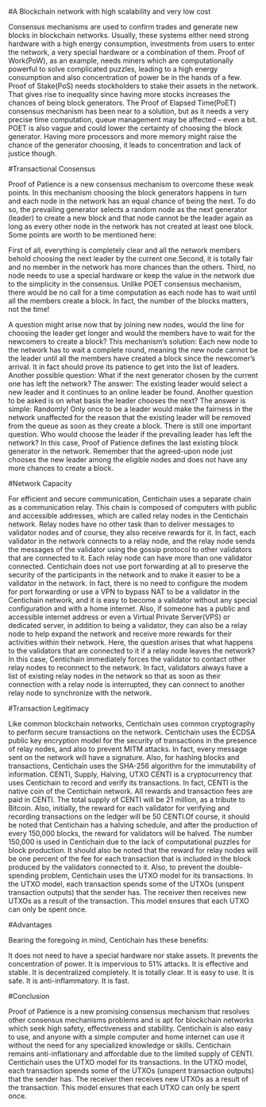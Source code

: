 #A Blockchain network with high scalability and very low cost

Consensus mechanisms are used to confirm trades and generate new blocks in blockchain networks. Usually, these systems either need strong hardware with a high energy consumption, investments from users to enter the network, a very special hardware or a combination of them. Proof of Work(PoW), as an example, needs miners which are computationally powerful to solve complicated puzzles, leading to a high energy consumption and also concentration of power be in the hands of a few. Proof of Stake(PoS) needs stockholders to stake their assets in the network. That gives rise to inequality since having more stocks increases the chances of being block generators. The Proof of Elapsed Time(PoET) consensus mechanism has been near to a solution, but as it needs a very precise time computation, queue management may be affected – even a bit. POET is also vague and could lower the certainty of choosing the block generator. Having more processors and more memory might raise the chance of the generator choosing, it leads to concentration and lack of justice though.

#Transactional Consensus

Proof of Patience is a new consensus mechanism to overcome these weak points. In this mechanism choosing the block generators happens in turn and each node in the network has an equal chance of being the next. To do so, the prevailing generator selects a random node as the next generator (leader) to create a new block and that node cannot be the leader again as long as every other node in the network has not created at least one block.
Some points are worth to be mentioned here:

First of all, everything is completely clear and all the network members behold choosing the next leader by the current one.Second, it is totally fair and no member in the network has more chances than the others. Third, no node needs to use a special hardware or keep the value in the network due to the simplicity in the consensus. Unlike POET consensus mechanism, there would be no call for a time computation as each node has to wait until all the members create a block. In fact, the number of the blocks matters, not the time!

A question might arise now that by joining new nodes, would the line for choosing the leader get longer and would the members have to wait for the newcomers to create a block?
This mechanism’s solution: Each new node to the network has to wait a complete round, meaning the new node cannot be the leader until all the members have created a block since the newcomer’s arrival. It in fact should prove its patience to get into the list of leaders.
Another possible question: What if the next generator chosen by the current one has left the network?
The answer: The existing leader would select a new leader and it continues to an online leader be found.
Another question to be asked is on what basis the leader chooses the next?
The answer is simple: Randomly! Only once to be a leader would make the fairness in the network unaffected for the reason that the existing leader will be removed from the queue as soon as they create a block.
There is still one important question. Who would choose the leader if the prevailing leader has left the network?
In this case, Proof of Patience defines the last existing block generator in the network. Remember that the agreed-upon node just chooses the new leader among the eligible nodes and does not have any more chances to create a block.

#Network Capacity

For efficient and secure communication, Centichain uses a separate chain as a communication relay. This chain is composed of computers with public and accessible addresses, which are called relay nodes in the Centichain network. Relay nodes have no other task than to deliver messages to validator nodes and of course, they also receive rewards for it. In fact, each validator in the network connects to a relay node, and the relay node sends the messages of the validator using the gossip protocol to other validators that are connected to it. Each relay node can have more than one validator connected. Centichain does not use port forwarding at all to preserve the security of the participants in the network and to make it easier to be a validator in the network. In fact, there is no need to configure the modem for port forwarding or use a VPN to bypass NAT to be a validator in the Centichain network, and it is easy to become a validator without any special configuration and with a home internet. Also, if someone has a public and accessible internet address or even a Virtual Private Server(VPS) or dedicated server, in addition to being a validator, they can also be a relay node to help expand the network and receive more rewards for their activities within their network.
Here, the question arises that what happens to the validators that are connected to it if a relay node leaves the network? In this case, Centichain immediately forces the validator to contact other relay nodes to reconnect to the network. In fact, validators always have a list of existing relay nodes in the network so that as soon as their connection with a relay node is interrupted, they can connect to another relay node to synchronize with the network.

#Transaction Legitimacy

Like common blockchain networks, Centichain uses common cryptography to perform secure transactions on the network. Centichain uses the ECDSA public key encryption model for the security of transactions in the presence of relay nodes, and also to prevent MITM attacks. In fact, every message sent on the network will have a signature. Also, for hashing blocks and transactions, Centichain uses the SHA-256 algorithm for the immutability of information. CENTI, Supply, Halving, UTXO CENTI is a cryptocurrency that uses Centichain to record and verify its transactions. In fact, CENTI is the native coin of the Centichain network. All rewards and transaction fees are paid in CENTI. The total supply of CENTI will be 21 million, as a tribute to Bitcoin. Also, initially, the reward for each validator for verifying and recording transactions on the ledger will be 50 CENTI.Of course, it should be noted that Centichain has a halving schedule, and after the production of every 150,000 blocks, the reward for validators will be halved. The number 150,000 is used in Centichain due to the lack of computational puzzles for block production. It should also be noted that the reward for relay nodes will be one percent of the fee for each transaction that is included in the block produced by the validators connected to it. Also, to prevent the double-spending problem, Centichain uses the UTXO model for its transactions. In the UTXO model, each transaction spends some of the UTXOs (unspent transaction outputs) that the sender has. The receiver then receives new UTXOs as a result of the transaction. This model ensures that each UTXO can only be spent once.

#Advantages

Bearing the foregoing in mind, Centichain has these benefits:

It does not need to have a special hardware nor stake assets.
It prevents the concentration of power.
It is impervious to 51% attacks.
It is effective and stable.
It is decentralized completely.
It is totally clear.
It is easy to use.
It is safe.
It is anti-inflammatory.
It is fast.

#Conclusion

Proof of Patience is a new promising consensus mechanism that resolves other consensus mechanisms problems and is apt for blockchain networks which seek high safety, effectiveness and stability. Centichain is also easy to use, and anyone with a simple computer and home internet can use it without the need for any specialized knowledge or skills. Centichain remains anti-inflationary and affordable due to the limited supply of CENTI. Centichain uses the UTXO model for its transactions. In the UTXO model, each transaction spends some of the UTXOs (unspent transaction outputs) that the sender has. The receiver then receives new UTXOs as a result of the transaction. This model ensures that each UTXO can only be spent once.
